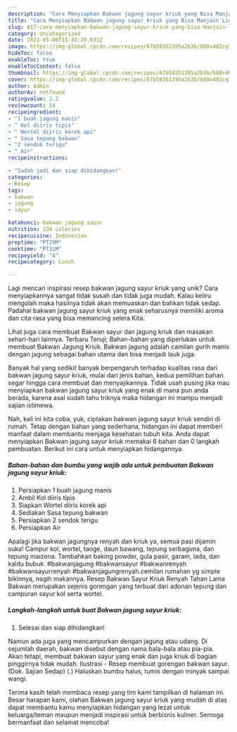 ```yaml
---
description: "Cara Menyiapkan Bakwan jagung sayur kriuk yang Bisa Manjain Lidah"
title: "Cara Menyiapkan Bakwan jagung sayur kriuk yang Bisa Manjain Lidah"
slug: 817-cara-menyiapkan-bakwan-jagung-sayur-kriuk-yang-bisa-manjain-lidah
category: Uncategorized
date: 2022-05-08T15:43:20.031Z
image: https://img-global.cpcdn.com/recipes/67b58351395a2b3b/680x482cq70/bakwan-jagung-sayur-kriuk-foto-resep-utama.jpg
hideToc: false
enableToc: true
enableTocContent: false
thumbnail: https://img-global.cpcdn.com/recipes/67b58351395a2b3b/680x482cq70/bakwan-jagung-sayur-kriuk-foto-resep-utama.jpg
cover: https://img-global.cpcdn.com/recipes/67b58351395a2b3b/680x482cq70/bakwan-jagung-sayur-kriuk-foto-resep-utama.jpg
author: Admin
authorAv: notfound
ratingvalue: 3.2
reviewcount: 14
recipeingredient:
- "1 buah jagung manis"
- " Kol diiris tipis"
- " Wortel diiris korek api"
- " Sasa tepung bakwan"
- "2 sendok terigu"
- " Air"
recipeinstructions:

- "Sudah jadi dan siap dihidangkan!"
categories:
- Resep
tags:
- bakwan
- jagung
- sayur

katakunci: bakwan jagung sayur 
nutrition: 134 calories
recipecuisine: Indonesian
preptime: "PT29M"
cooktime: "PT31M"
recipeyield: "4"
recipecategory: Lunch

---
```





Lagi mencari inspirasi resep bakwan jagung sayur kriuk yang unik? Cara menyiapkannya sangat tidak susah dan tidak juga mudah. Kalau keliru mengolah maka hasilnya tidak akan memuaskan dan bahkan tidak sedap. Padahal bakwan jagung sayur kriuk yang enak seharusnya memiliki aroma dan cita rasa yang bisa memancing selera Kita.





Lihat juga cara membuat Bakwan sayur dan jagung kriuk dan masakan sehari-hari lainnya. Terbaru Teruji; Bahan-bahan yang diperlukan untuk membuat Bakwan Jagung Kriuk. Bakwan jagung adalah camilan gurih manis dengan jagung sebagai bahan utama dan bisa menjadi lauk juga.

Banyak hal yang sedikit banyak berpengaruh terhadap kualitas rasa dari bakwan jagung sayur kriuk, mulai dari jenis bahan, kedua pemilihan bahan segar hingga cara membuat dan menyajikannya. Tidak usah pusing jika mau menyiapkan bakwan jagung sayur kriuk yang enak di mana pun anda berada, karena asal sudah tahu triknya maka hidangan ini mampu menjadi sajian istimewa.






Nah, kali ini kita coba, yuk, ciptakan bakwan jagung sayur kriuk sendiri di rumah. Tetap dengan bahan yang sederhana, hidangan ini dapat memberi manfaat dalam membantu menjaga kesehatan tubuh kita. Anda dapat menyiapkan Bakwan jagung sayur kriuk memakai 6 bahan dan 0 langkah pembuatan. Berikut ini cara untuk menyiapkan hidangannya.

<!--inarticleads1-->

##### Bahan-bahan dan bumbu yang wajib ada untuk pembuatan Bakwan jagung sayur kriuk:

1. Persiapkan 1 buah jagung manis
1. Ambil  Kol diiris tipis
1. Siapkan  Wortel diiris korek api
1. Sediakan  Sasa tepung bakwan
1. Persiapkan 2 sendok terigu
1. Persiapkan  Air


Apalagi jika bakwan jagungnya renyah dan kriuk ya, semua pasi dijamin suka! Campur kol, wortel, taoge, daun bawang, tepung serbaguna, dan tepung maizena. Tambahkan baking powder, gula pasir, garam, lada, dan kaldu bubuk. #bakwanjagung #bakwansayur #bakwanrenyah #bakwansayurrenyah #bakwanjagungrenyah.cemilan rumahan yg simple bikinnya, nagih makannya. Resep Bakwan Sayur Kriuk Renyah Tahan Lama Bakwan merupakan sejenis gorengan yang terbuat dari adonan tepung dan campuran sayur kol serta wortel. 

<!--inarticleads2-->

##### Langkah-langkah untuk buat Bakwan jagung sayur kriuk:


1. Selesai dan siap dihidangkan!

Namun ada juga yang mencampurkan dengan jagung atau udang. Di sejumlah daerah, bakwan disebut dengan nama bala-bala atau pia-pia. Akan tetapi, membuat bakwan sayur yang enak dan juga kriuk di bagian pinggirnya tidak mudah. Ilustrasi - Resep membuat gorengan bakwan sayur. (Dok. Sajian Sedap) (.) Haluskan bumbu halus, tumis dengan minyak sampai wangi. 

Terima kasih telah membaca resep yang tim kami tampilkan di halaman ini. Besar harapan kami, olahan Bakwan jagung sayur kriuk yang mudah di atas dapat membantu kamu menyiapkan hidangan yang lezat untuk keluarga/teman maupun menjadi inspirasi untuk berbisnis kuliner. Semoga bermanfaat dan selamat mencoba!
